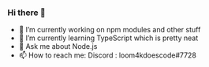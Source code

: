 ### Hi there 👋

- 🔭 I’m currently working on npm modules and other stuff
- 🌱 I’m currently learning TypeScript which is pretty neat
- 💬 Ask me about Node.js
- 📫 How to reach me: Discord : loom4kdoescode#7728
